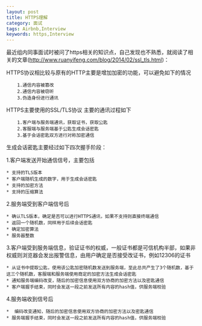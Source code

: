 ```yaml
---
layout: post
title: HTTPS理解
category: 面试
tags: Airbnb,Interview
keywords: https,Interview
---
```

最近组内同事面试时被问了https相关的知识点，自己发现也不熟悉，就阅读了相关的文章(http://www.ruanyifeng.com/blog/2014/02/ssl_tls.html)：

HTTPS协议相比较与原有的HTTP主要是增加加密的功能，可以避免如下的情况
```
    1.通信内容被篡改
    2.通信内容被窃听
    3.伪造身份进行通讯
```
HTTPS主要使用的SSL/TLS协议
主要的通讯过程如下
```
    1.客户端与服务端通讯，获取证书，获取公匙
    2.客服端与服务端基于公匙生成会话密匙
    3.基于会话密匙双方进行对称加密通信
```

生成会话密匙主要经过如下四次握手阶段：

1.客户端发送开始通信信号，主要包括
```
* 支持的TLS版本
* 客户端随机生成的数字，用于生成会话密匙
* 支持的加密方法
* 支持的压缩算法
```
    
2.服务端受到客户端信号后
```
* 确认TLS版本，确定是否可以进行HTTPS通讯，如果不支持则直接终端通信
* 返回一个随机数，同样用于后续会话密匙
* 确定加密算法
* 服务器整数
```

3.客户端受到服务端信息，验证证书的权威，一般证书都是可信机构半部，如果非权威则浏览器会发出报警信息，由用户确定是否接受改证书，例如12306的证书
```
* 从证书中提取公匙，使用该公匙加密随机数发送到服务端，至此总共产生了3个随机数，基于这三个随机数，客服端和服务端使用商定的加密方法生成会话密匙
* 通知服务端编码改变，随后的加密信息使用双方协商的加密方法以及密匙通信
* 客户端握手结束，同时会发送一段之前发送所有内容的hash值，供服务端校验
```
    
4.服务端收到信号后
```
*  编码改变通知，随后的加密信息使用双方协商的加密方法以及密匙通信
* 服务端握手结束，同时会发送一段之前发送所有内容的hash值，供服务端校验
```
